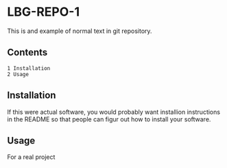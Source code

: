 # LBG-REPO-1

This is and example of normal text in git repository.

## Contents
    1 Installation
    2 Usage
    
## Installation
If this were actual software, you would probably want installion instructions in the README so that people can figur out how to install your software.

## Usage
For a real project 